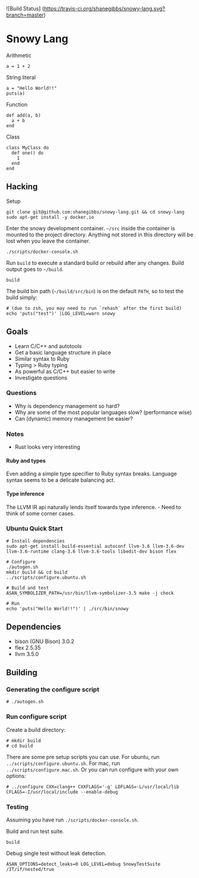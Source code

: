 ![Build Status]
(https://travis-ci.org/shanegibbs/snowy-lang.svg?branch=master)

# Snowy Lang

Arithmetic

```
a = 1 + 2
```

String literal

```
a = "Hello World!!"
puts(a)
```

Function

```
def add(a, b)
  a + b
end
```

Class

```
class MyClass do
  def one() do
    1
  end
end
```

## Hacking

Setup

```
git clone git@github.com:shanegibbs/snowy-lang.git && cd snowy-lang
sudo apt-get install -y docker.io
```

Enter the snowy development container. `~/src` inside the container is mounted to the project directory. Anything not stored in this directory will be lost when you leave the container.

```
./scripts/docker-console.sh
```

Run `build` to execute a standard build or rebuild after any changes. Build output goes to `~/build`.

```
build
```

The build bin path (`~/build/src/bin`) is on the default `PATH`, so to test the build simply:

```
# (due to zsh, you may need to run `rehash` after the first build)
echo 'puts("test")' |LOG_LEVEL=warn snowy
```

## Goals

* Learn C/C++ and autotools
* Get a basic language structure in place
 * Similar syntax to Ruby
 * Typing > Ruby typing
 * As powerful as C/C++ but easier to write
* Investigate questions

### Questions

* Why is dependency management so hard?
* Why are some of the most popular languages slow? (performance wise)
* Can (dynamic) memory management be easier?

### Notes

* Rust looks very interesting

#### Ruby and types

Even adding a simple type specifier to Ruby syntax breaks. Language syntax seems to be a delicate balancing act.

#### Type inference

The LLVM IR api naturally lends itself towards type inference. - Need to think of some corner cases.

### Ubuntu Quick Start

```
# Install dependencies
sudo apt-get install build-essential autoconf llvm-3.6 llvm-3.6-dev llvm-3.6-runtime clang-3.6 llvm-3.6-tools libedit-dev bison flex

# Configure
./autogen.sh
mkdir build && cd build
../scripts/configure.ubuntu.sh

# Build and test
ASAN_SYMBOLIZER_PATH=/usr/bin/llvm-symbolizer-3.5 make -j check

# Run
echo 'puts("Hello World!!")' | ./src/bin/snowy
```

## Dependencies

* bison (GNU Bison) 3.0.2
* flex 2.5.35
* llvm 3.5.0

## Building

### Generating the configure script

```
# ./autogen.sh
```

### Run configure script

Create a build directory:

```
# mkdir build
# cd build
```

There are some pre setup scripts you can use. For ubuntu, run `../scripts/configure.ubuntu.sh`. For mac, run `../scripts/configure.mac.sh`. Or you can run configure with your own options:

```
# ../configure CXX=clang++ CXXFLAGS='-g' LDFLAGS=-L/usr/local/lib CFLAGS=-I/usr/local/include --enable-debug
```

### Testing

Assuming you have run `./scripts/docker-console.sh`.

Build and run test suite.

```
build
```

Debug single test without leak detection.

```
ASAN_OPTIONS=detect_leaks=0 LOG_LEVEL=debug SnowyTestSuite /IT/if/nested/true
```
